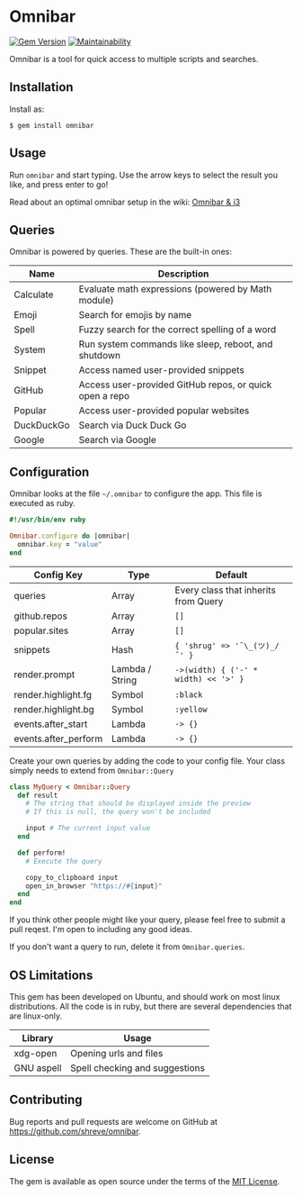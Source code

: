# Omnibar

[![Gem Version](https://badge.fury.io/rb/omnibar.svg)](https://badge.fury.io/rb/omnibar)
[![Maintainability](https://api.codeclimate.com/v1/badges/986aa321241fbeb4a9e1/maintainability)](https://codeclimate.com/github/shreve/omnibar/maintainability)

Omnibar is a tool for quick access to multiple scripts and searches.


## Installation

Install as:

    $ gem install omnibar

## Usage

Run `omnibar` and start typing. Use the arrow keys to select the result you like, and press enter to go!

Read about an optimal omnibar setup in the wiki: [Omnibar & i3](https://github.com/shreve/omnibar/wiki/Omnibar-&-i3)

## Queries

Omnibar is powered by queries. These are the built-in ones:

| Name | Description |
|------|-------------|
| Calculate | Evaluate math expressions (powered by Math module) |
| Emoji | Search for emojis by name |
| Spell | Fuzzy search for the correct spelling of a word |
| System | Run system commands like sleep, reboot, and shutdown |
| Snippet | Access named user-provided snippets |
| GitHub | Access user-provided GitHub repos, or quick open a repo |
| Popular | Access user-provided popular websites |
| DuckDuckGo | Search via Duck Duck Go |
| Google | Search via Google |

## Configuration

Omnibar looks at the file `~/.omnibar` to configure the app. This file is executed as ruby.

```ruby
#!/usr/bin/env ruby

Omnibar.configure do |omnibar|
  omnibar.key = "value"
end
```

| Config Key | Type | Default |
|------------|------|---------|
| queries    | Array | Every class that inherits from Query |
| github.repos | Array | `[]` |
| popular.sites | Array | `[]` |
| snippets | Hash | `{ 'shrug' => '¯\_(ツ)_/¯' }` |
| render.prompt | Lambda / String | `->(width) { ('-' * width) << '>' }` |
| render.highlight.fg | Symbol | `:black` |
| render.highlight.bg | Symbol | `:yellow` |
| events.after_start | Lambda | `-> {}` |
| events.after_perform | Lambda | `-> {}` |

Create your own queries by adding the code to your config file. Your class simply needs to extend from `Omnibar::Query`

```ruby
class MyQuery < Omnibar::Query
  def result
    # The string that should be displayed inside the preview
    # If this is null, the query won't be included

    input # The current input value
  end

  def perform!
    # Execute the query

    copy_to_clipboard input
    open_in_browser "https://#{input}"
  end
end
```

If you think other people might like your query, please feel free to submit a pull reqest. I'm open to including any good ideas.

If you don't want a query to run, delete it from `Omnibar.queries`.

## OS Limitations

This gem has been developed on Ubuntu, and should work on most linux distributions.
All the code is in ruby, but there are several dependencies that are linux-only.

| Library | Usage |
|---------|-------|
| xdg-open | Opening urls and files |
| GNU aspell | Spell checking and suggestions |

## Contributing

Bug reports and pull requests are welcome on GitHub at https://github.com/shreve/omnibar.

## License

The gem is available as open source under the terms of the [MIT License](https://opensource.org/licenses/MIT).
